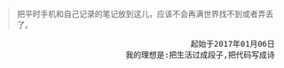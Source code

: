 > 把平时手机和自己记录的笔记放到这儿，应该不会再满世界找不到或者弄丢了。

<pre align="right">起始于2017年01月06日</br>我的理想是:把生活过成段子,把代码写成诗</pre> 